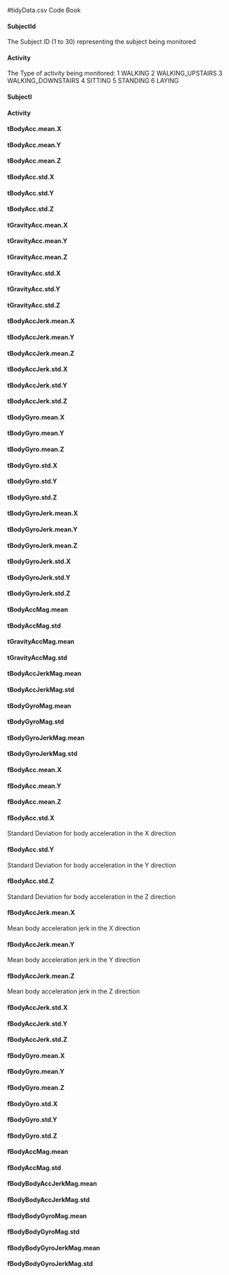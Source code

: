 #tidyData.csv Code Book

#### SubjectId
The Subject ID (1 to 30) representing the subject being monitored
#### Activity
The Type of activity being monitored: 
1 WALKING
2 WALKING_UPSTAIRS
3 WALKING_DOWNSTAIRS
4 SITTING
5 STANDING
6 LAYING 
#### SubjectI

#### Activity

#### tBodyAcc.mean.X
#### tBodyAcc.mean.Y
#### tBodyAcc.mean.Z
#### tBodyAcc.std.X
#### tBodyAcc.std.Y
#### tBodyAcc.std.Z
#### tGravityAcc.mean.X
#### tGravityAcc.mean.Y
#### tGravityAcc.mean.Z
#### tGravityAcc.std.X
#### tGravityAcc.std.Y
#### tGravityAcc.std.Z
#### tBodyAccJerk.mean.X
#### tBodyAccJerk.mean.Y
#### tBodyAccJerk.mean.Z
#### tBodyAccJerk.std.X
#### tBodyAccJerk.std.Y
#### tBodyAccJerk.std.Z
#### tBodyGyro.mean.X
#### tBodyGyro.mean.Y
#### tBodyGyro.mean.Z
#### tBodyGyro.std.X
#### tBodyGyro.std.Y
#### tBodyGyro.std.Z
#### tBodyGyroJerk.mean.X
#### tBodyGyroJerk.mean.Y
#### tBodyGyroJerk.mean.Z
#### tBodyGyroJerk.std.X
#### tBodyGyroJerk.std.Y
#### tBodyGyroJerk.std.Z
#### tBodyAccMag.mean
#### tBodyAccMag.std
#### tGravityAccMag.mean
#### tGravityAccMag.std
#### tBodyAccJerkMag.mean
#### tBodyAccJerkMag.std
#### tBodyGyroMag.mean
#### tBodyGyroMag.std
#### tBodyGyroJerkMag.mean
#### tBodyGyroJerkMag.std
#### fBodyAcc.mean.X
#### fBodyAcc.mean.Y
#### fBodyAcc.mean.Z
#### fBodyAcc.std.X
Standard Deviation for body acceleration in the X direction
#### fBodyAcc.std.Y
Standard Deviation for body acceleration in the Y direction
#### fBodyAcc.std.Z
Standard Deviation for body acceleration in the Z direction
#### fBodyAccJerk.mean.X
Mean body acceleration jerk in the X direction
#### fBodyAccJerk.mean.Y
Mean body acceleration jerk in the Y direction
#### fBodyAccJerk.mean.Z
Mean body acceleration jerk in the Z direction
#### fBodyAccJerk.std.X
#### fBodyAccJerk.std.Y
#### fBodyAccJerk.std.Z
#### fBodyGyro.mean.X
#### fBodyGyro.mean.Y
#### fBodyGyro.mean.Z
#### fBodyGyro.std.X
#### fBodyGyro.std.Y
#### fBodyGyro.std.Z
#### fBodyAccMag.mean
#### fBodyAccMag.std
#### fBodyBodyAccJerkMag.mean
#### fBodyBodyAccJerkMag.std
#### fBodyBodyGyroMag.mean
#### fBodyBodyGyroMag.std
#### fBodyBodyGyroJerkMag.mean
#### fBodyBodyGyroJerkMag.std
